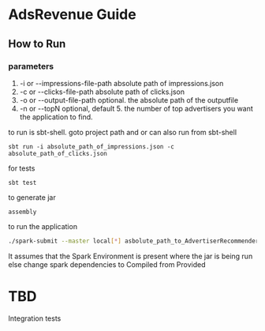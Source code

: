 # AdsRevenue Guide
## How to Run
### parameters 
1) -i or --impressions-file-path absolute path of impressions.json
2) -c or --clicks-file-path absolute path of clicks.json
3) -o or --output-file-path optional. the absolute path of the outputfile
4) -n or --topN optional, default 5. the number of top advertisers you want the application to find.  
 
to run is sbt-shell. goto project path and or can also run from sbt-shell 
```sbtshell
sbt run -i absolute_path_of_impressions.json -c absolute_path_of_clicks.json
```

for tests
```sbtshell
sbt test
```

to generate jar
```sbtshell
assembly
```
 
to run the application
```bash
./spark-submit --master local[*] asbolute_path_to_AdvertiserRecommender-assembly-0.1-SNAPSHOT.jar -i impressions.json -c clicks.json
```
It assumes that the Spark Environment is present where the jar is being run else change spark dependencies to Compiled from Provided

# TBD
Integration tests
